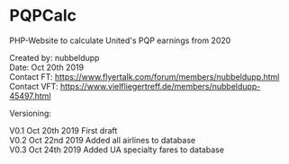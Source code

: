 # PQPCalc

PHP-Website to calculate United's PQP earnings from 2020


Created by: nubbeldupp  
Date: Oct 20th 2019  
Contact FT: https://www.flyertalk.com/forum/members/nubbeldupp.html  
Contact VFT: https://www.vielfliegertreff.de/members/nubbeldupp-45497.html  

Versioning:

V0.1 	Oct 20th 2019	First draft  
V0.2 	Oct 22nd 2019	Added all airlines to database  
V0.3	Oct 24th 2019	Added UA specialty fares to database

